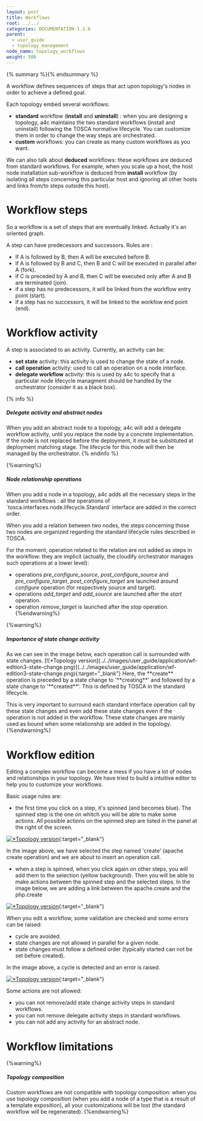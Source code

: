 ```yaml
---
layout: post
title: Workflows
root: ../../
categories: DOCUMENTATION-1.3.0
parent:
  - user_guide
  - topology_management
node_name: topology_workflows
weight: 500
---
```




{% summary %}{% endsummary %}

A workflow defines sequences of steps that act upon topology's nodes in order to achieve a defined goal.

Each topology embed several workflows:

- **standard** workflow (**install** and **uninstall**) : when you are designing a topology, a4c maintains the two standard workflows (install and uninstall) following the TOSCA normative lifecycle. You can customize them in order to change the way steps are orchestrated.
- **custom** workflows: you can create as many custom workflows as you want.

We can also talk about **deduced** workflows: these workflows are deduced from standard workflows. For example, when you scale up a host, the host node installation sub-workflow is deduced from **install** workflow (by isolating all steps concerning this particular host and ignoring all other hosts and links from/to steps outside this host).

# Workflow steps

So a workflow is a set of steps that are eventually linked. Actually it's an oriented graph.

A step can have predecessors and successors. Rules are :

- If A is followed by B, then A will be executed before B.
- if A is followed by B and C, then B and C will be executed in parallel after A (fork).
- if C is preceded by A and B, then C will be executed only after A and B are terminated (join).
- if a step has no predecessors, it will be linked from the workflow entry point (start).
- if a step has no successors, it will be linked to the workfow end point (end).

# Workflow activity

A step is associated to an activity. Currently, an activity can be:

- **set state** activity: this activity is used to change the state of a node.
- **call operation** activity: used to call an operation on a node interface.
- **delegate workflow** activity: this is used by a4c to specify that a particular node lifecycle managment should be handled by the orchestrator (consider it as a black box).

{% info %}
<h5>Delegate activity and abstract nodes</h5>
When you add an abstract node to a topology, a4c will add a delegate workflow activity, until you replace the node by a concrete implementation.
If the node is not replaced before the deployment, it must be substituted at deployment matching stage. The lifecycle for this node will then be managed by the orchestrator.
{% endinfo %}

{%warning%}
<h5>Node relationship operations</h5>
When you add a node in a topology, a4c adds all the necessary steps in the standard workflows : all the operations of `tosca.interfaces.node.lifecycle.Standard` interface are added in the correct order.

When you add a relation between two nodes, the steps concerning those two nodes are organized regarding the standard lifecycle rules described in TOSCA.

For the moment, operation related to the relation are not added as steps in the workflow: they are implicit (actually, the cloudify orchestrator manages such operations at a lower level):

- operations *pre_configure_source*, *post_configure_source* and *pre_configure_target*, *post_configure_target* are launched around *configure* operation (for respectively source and target).
- operations *add_target* and *add_source* are launched after the *start* operation.
- operation *remove_target* is launched after the *stop* operation.
{%endwarning%}

{%warning%}
<h5>Importance of state change activity</h5>
As we can see in the image below, each operation call is surrounded with state changes.
[![*Topology version](../../images/user_guide/application/wf-edition3-state-change.png)](../../images/user_guide/application/wf-edition3-state-change.png){:target="_blank"}
Here, the **create** operation is preceded by a state change to '**creating**' and followed by a state change to '**created**'. This is defined by TOSCA in the standard lifecycle.

This is very important to surround each standard interface operation call by these state changes and even add these state changes even if the operation is not added in the workflow.
These state changes are mainly used as bound when some relationship are added in the topology.
{%endwarning%}

# Workflow edition

Editing a complex workflow can become a mess if you have a lot of nodes and relationships in your topology. We have tried to build a intuitive editor to help you to customize your workflows.

Basic usage rules are:

- the first time you click on a step, it's spinned (and becomes blue). The spinned step is the one on whitch you will be able to make some actions. All possible actions on the spinned step are listed in the panel at the right of the screen.

[![*Topology version](../../images/user_guide/application/wf-edition1.png)](../../images/user_guide/application/wf-edition1.png){:target="_blank"}

In the image above, we have selected the step named 'create' (apache create operation) and we are about to insert an operation call.

- when a step is spinned, when you click again on other steps, you will add them to the selection (yellow background). Then you will be able to make actions between the spinned step and the selected steps. In the image below, we are adding a link between the apache.create and the php.create

[![*Topology version](../../images/user_guide/application/wf-edition2.png)](../../images/user_guide/application/wf-edition2.png){:target="_blank"}

When you edit a workflow, some validation are checked and some errors can be raised:

- cycle are avoided.
- state changes are not allowed in parallel for a given node.
- state changes must follow a defined order (typically started can not be set before created).

In the image above, a cycle is detected and an error is raised.

[![*Topology version](../../images/user_guide/application/wf-edition3-error-cycle.png)](../../images/user_guide/application/wf-edition3-error-cycle.png){:target="_blank"}

Some actions are not allowed:

- you can not remove/add state change activity steps in standard workflows.
- you can not remove delegate activity steps in standard workflows.
- you can not add any activity for an abstract node.

# Workflow limitations

{%warning%}
<h5>Topology composition</h5>
Custom workflows are not compatible with topology composition: when you use topology composition (when you add a node of a type that is a result of a template exposition), all your customizations will be lost (the standard workflow will be regenerated).
{%endwarning%}
